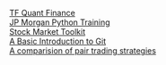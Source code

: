 [TF Quant Finance](https://github.com/google/tf-quant-finance) <br>
[JP Morgan Python Training](https://github.com/jpmorganchase/python-training) <br>
[Stock Market Toolkit](https://github.com/ckz8780/market-toolkit) <br>
[A Basic Introduction to Git](https://github.com/Maths-Coding-Society/Introduction-to-Git) <br>
[A comparision of pair trading strategies](https://github.com/wywongbd/pairstrade-fyp-2019)


